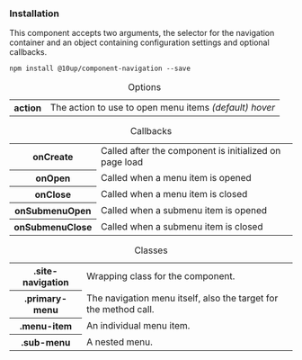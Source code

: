 <h3>Installation</h3>

<p>This component accepts two arguments, the selector for the navigation container and an object containing configuration settings and optional callbacks.</p>

<div class="u-spacing__bottom--medium">
<code>npm install @10up/component-navigation --save</code>
</div>

 <table class="table--code u-spacing__bottom--large">
 	<caption>Options</caption>
 	<tr>
 		<th class="th">action</th>
 		<td class="td">The action to use to open menu items <em>(default) hover</em></td>
 	</tr>
 </table>

 <table class="table--code u-spacing__bottom--large">
 	<caption>Callbacks</caption>
 	<tr>
 		<th class="th">onCreate</th>
 		<td class="td">Called after the component is initialized on page load</td>
 	</tr>
 	<tr>
 		<th>onOpen</th>
 		<td>Called when a menu item is opened</td>
 	</tr>
 	<tr>
 		<th>onClose</th>
 		<td>Called when a menu item is closed</td>
 	</tr>
	<tr>
 		<th>onSubmenuOpen</th>
 		<td>Called when a submenu item is opened</td>
 	</tr>
	<tr>
 		<th>onSubmenuClose</th>
 		<td>Called when a submenu item is closed</td>
 	</tr>
 </table>

  <table class="table--code u-spacing__bottom--large">
	<caption>Classes</caption>
  	<tr>
  		<th class="th">.site-navigation</th>
  		<td class="td">Wrapping class for the component.</td>
  	</tr>
  	<tr>
  		<th>.primary-menu</th>
  		<td>The navigation menu itself, also the target for the method call.</td>
  	</tr>
  	<tr>
  		<th>.menu-item</th>
  		<td>An individual menu item.</td>
  	</tr>
 	<tr>
  		<th>.sub-menu</th>
  		<td>A nested menu.</td>
  	</tr>
  </table>
